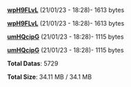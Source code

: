 [**wpH9FLvL**](/data/wpH9FLvL.txt) (21/01/23 - 18:28)- 1613 bytes

[**wpH9FLvL**](/data/wpH9FLvL.txt) (21/01/23 - 18:28)- 1613 bytes

[**umHQcipG**](/data/umHQcipG.txt) (21/01/23 - 18:28)- 1115 bytes

[**umHQcipG**](/data/umHQcipG.txt) (21/01/23 - 18:28)- 1115 bytes

**Total Datas**: 5729

**Total Size**: 34.11 MB / 34.1 MB